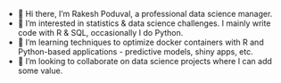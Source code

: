 - 👋 Hi there, I’m Rakesh Poduval, a professional data science manager. 
- 👀 I’m interested in statistics & data science challenges. I mainly write code with R & SQL, occasionally I do Python.
- 🌱 I’m learning techniques to optimize docker containers with R and Python-based applications - predictive models, shiny apps, etc.  
- 💞️ I’m looking to collaborate on data science projects where I can add some value.
<!---
Poduval/Poduval is a ✨ special ✨ repository because its `README.md` (this file) appears on your GitHub profile.
You can click the Preview link to take a look at your changes.
--->
